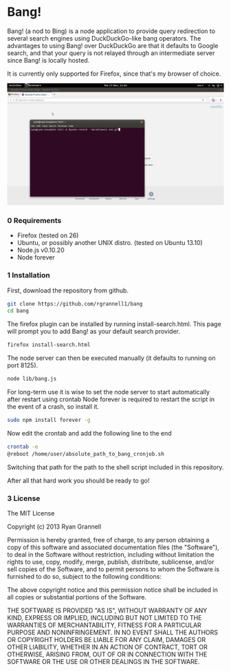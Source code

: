 Bang!
===========

Bang! (a nod to Bing) is a node application to provide
query redirection to several search engines using DuckDuckGo-like
bang operators. The advantages to using Bang! over DuckDuckGo are that it defaults to
Google search, and that your query is not relayed through an intermediate
server since Bang! is locally hosted.

It is currently only supported for Firefox, since that's my browser of choice.

<img src="example.gif"> </img>

### 0 Requirements

* Firefox (tested on 26)
* Ubuntu, or possibly another UNIX distro. (tested on Ubuntu 13.10)
* Node.js v0.10.20
* Node forever

### 1 Installation

First, download the repository from github.

```bash
git clone https://github.com/rgrannell1/bang
cd bang
```

The firefox plugin can be installed by running install-search.html. This page will 
prompt you to add Bang! as your default search provider.

```bash
firefox install-search.html
```

The node server can then be executed manually (it defaults to running on port
8125).

```bash
node lib/bang.js
```

For long-term use it is wise to set the node server to start automatically
after restart using crontab Node forever is required to restart the script 
in the event of a crash, so install it.

```bash
sudo npm install forever -g
```
Now edit the crontab and add the following line to the end

```bash
crontab -e
@reboot /home/user/absolute_path_to_bang_cronjob.sh
```

Switching that path for the path to the shell script included in this 
repository.

After all that hard work you should be ready to go!

### 3 License

The MIT License

Copyright (c) 2013 Ryan Grannell

Permission is hereby granted, free of charge, to any person obtaining a copy of this software and associated documentation files (the "Software"), to deal in the Software without restriction, including without limitation the rights to use, copy, modify, merge, publish, distribute, sublicense, and/or sell copies of the Software, and to permit persons to whom the Software is furnished to do so, subject to the following conditions:

The above copyright notice and this permission notice shall be included in all copies or substantial portions of the Software.

THE SOFTWARE IS PROVIDED "AS IS", WITHOUT WARRANTY OF ANY KIND, EXPRESS OR IMPLIED, INCLUDING BUT NOT LIMITED TO THE WARRANTIES OF MERCHANTABILITY, FITNESS FOR A PARTICULAR PURPOSE AND NONINFRINGEMENT. IN NO EVENT SHALL THE AUTHORS OR COPYRIGHT HOLDERS BE LIABLE FOR ANY CLAIM, DAMAGES OR OTHER LIABILITY, WHETHER IN AN ACTION OF CONTRACT, TORT OR OTHERWISE, ARISING FROM, OUT OF OR IN CONNECTION WITH THE SOFTWARE OR THE USE OR OTHER DEALINGS IN THE SOFTWARE.
